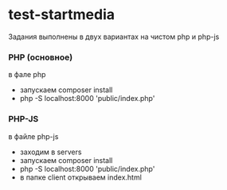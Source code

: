 # test-startmedia
Задания выполнены в двух вариантах на чистом php и php-js

### PHP (основное)
в фале php

* запускаем composer install
* php -S localhost:8000 'public/index.php'

### PHP-JS
в файле php-js

* заходим в servers
* запускаем composer install
* php -S localhost:8000 'public/index.php'
* в папке client открываем index.html
